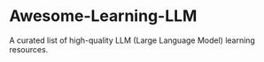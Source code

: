 # Awesome-Learning-LLM
A curated list of high-quality LLM (Large Language Model) learning resources.  
